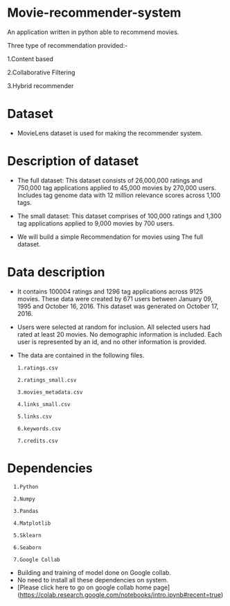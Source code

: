 # Movie-recommender-system
An application written in python able to recommend movies.

Three type of recommendation provided:-

1.Content based

2.Collaborative Filtering

3.Hybrid recommender

# Dataset

* MovieLens dataset is used for making the recommender system.

# Description of dataset

* The full dataset: This dataset consists of 26,000,000 ratings and 750,000 tag applications applied to 45,000 movies by 270,000 users. Includes tag genome data with 12 million relevance scores across 1,100 tags.

* The small dataset: This dataset comprises of 100,000 ratings and 1,300 tag applications applied to 9,000 movies by 700 users.

* We will build a simple Recommendation for movies using The full dataset.

# Data description

* It contains 100004 ratings and 1296 tag applications across 9125 movies. These data were created by 671 users between January 09, 1995 and October 16, 2016. This dataset was generated on October 17, 2016.

* Users were selected at random for inclusion. All selected users had rated at least 20 movies. No demographic information is included. Each user is represented by an id, and no other information is provided.

* The data are contained in the following files.

      1.ratings.csv
      
      2.ratings_small.csv
      
      3.movies_metadata.csv
      
      4.links_small.csv

      5.links.csv
      
      6.keywords.csv
      
      7.credits.csv
      
 # Dependencies
      
      1.Python
      
      2.Numpy
      
      3.Pandas
      
      4.Matplotlib
      
      5.Sklearn
      
      6.Seaborn
      
      7.Google Collab
      
* Building and training of model done on Google collab.
* No need to install all these dependencies on system.
* [Please click here to go on google collab home page] (https://colab.research.google.com/notebooks/intro.ipynb#recent=true) 
      
  

